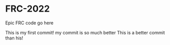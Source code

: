 # FRC-2022
Epic FRC code go here

This is my first commit!
my commit is so much better
This is a better commit than his!
